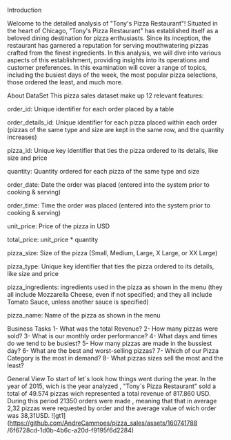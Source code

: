 Introduction 

Welcome to the detailed analysis of "Tony's Pizza Restaurant"! Situated in the heart of Chicago, "Tony's Pizza Restaurant" has established itself as a beloved dining destination for pizza enthusiasts. Since its inception, the restaurant has garnered a reputation for serving mouthwatering pizzas crafted from the finest ingredients. In this analysis, we will dive into various aspects of this establishment, providing insights into its operations and customer preferences. In this examination will cover a range of topics, including the busiest days of the week, the most popular pizza selections, those ordered the least, and much more.

About DataSet
This pizza sales dataset make up 12 relevant features:

order_id: Unique identifier for each order placed by a table

order_details_id: Unique identifier for each pizza placed within each order (pizzas of the same type and size are kept in the same row, and the quantity increases)

pizza_id: Unique key identifier that ties the pizza ordered to its details, like size and price

quantity: Quantity ordered for each pizza of the same type and size

order_date: Date the order was placed (entered into the system prior to cooking & serving)

order_time: Time the order was placed (entered into the system prior to cooking & serving)

unit_price: Price of the pizza in USD

total_price: unit_price * quantity

pizza_size: Size of the pizza (Small, Medium, Large, X Large, or XX Large)

pizza_type: Unique key identifier that ties the pizza ordered to its details, like size and price

pizza_ingredients: ingredients used in the pizza as shown in the menu (they all include Mozzarella Cheese, even if not specified; and they all include Tomato Sauce, unless another sauce is specified)

pizza_name: Name of the pizza as shown in the menu

Business Tasks
1- What was the total Revenue?
2- How many pizzas were sold?
3- What is our monthly order performance?
4- What days and times do we tend to be busiest?
5- How many pizzas are made in the bussiest day?
6- What are the best and worst-selling pizzas?
7- Which of our Pizza Category is the most in demand?
8- What pizzas sizes sell the most and the least?

General View
To start of let´s look how things went during the year. In the year of 2015, wich is the year analyzed , "Tony´s Pizza Restaurant" sold a total of 49.574 pizzas wich represented a total revenue of 817.860 USD. During this period 21350 orders were made , meaning that that in average 2,32 pizzas were requested by order and the average value of wich order was 38,31USD.
![gt1](https://github.com/AndreCammoes/pizza_sales/assets/160741788
/6f6728cd-1d0b-4b6c-a20d-f9195f6d2284)

